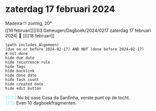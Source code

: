 # zaterdag 17 februari 2024

Madeira⛅ zonnig, 20°<br>[[16 februari]][[03 Geheugen/Dagboek/2024/0217 zaterdag 17 februari 2024| 📓 ]][[18 februari]]
```tasks
(path includes Algemeen)
(due on or before 2024-02-17) AND NOT (done before 2024-02-17)
# not done
hide due date
hide recurrence rule
hide tags
hide backlink
hide done date
hide task count
hide created date
hide edit button
```
<p style="padding-left: 2.7em; text-indent: -2.7em; margin: 0;"><font color=#8be9f3>13:22  </font>  Nu bij oase Casa da Sardinha, verste punt op de tocht. </p>   
<p style="padding-left: 2.7em; text-indent: -2.7em; margin: 0;"><font color=#8be9f3>17:15  </font>  Even 10 dagboekfragmenten. </p>   